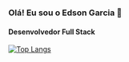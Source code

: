### Olá! Eu sou o Edson Garcia 👋

#### Desenvolvedor Full Stack

[![Top Langs](https://github-readme-stats.vercel.app/api/top-langs/?username=Edsogarc&layout=compact&show_icons=true&theme=dark)](https://github.com/anuraghazra/github-readme-stats)
